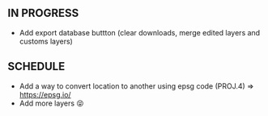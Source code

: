 ## IN PROGRESS
- Add export database buttton (clear downloads, merge edited layers and customs layers)
## SCHEDULE
- Add a way to convert location to another using epsg code (PROJ.4) => https://epsg.io/
- Add more layers 😝
